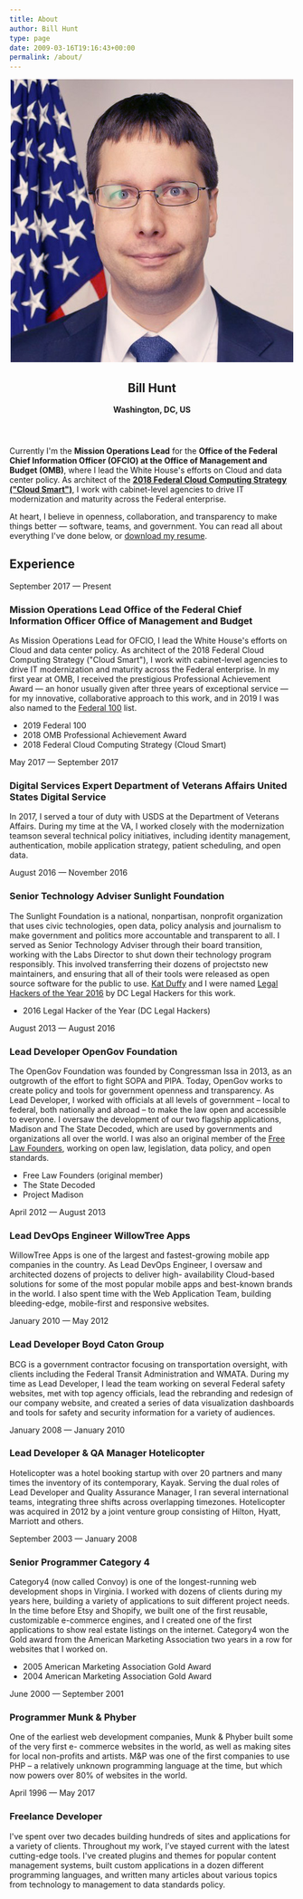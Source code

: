 ```yaml
---
title: About
author: Bill Hunt
type: page
date: 2009-03-16T19:16:43+00:00
permalink: /about/
---
```


<header class="about-header">
	<img class="profile-photo" src="/uploads/2009/03/bill-hunt.jpg" alt="Photo of Bill Hunt"/>
	<div class="block block-profile">
		<h2>Bill Hunt</h2>
		<strong>Washington, DC, US</strong>
	</div>
</header>

<p>
	Currently I'm the <strong>Mission Operations Lead</strong> for the <strong>Office of the Federal Chief Information Officer (OFCIO) at the Office of Management and Budget (OMB)</strong>, where I lead the White House's efforts on Cloud and data center policy. As architect of the <a href="https://cloud.cio.gov/strategy/"><strong>2018 Federal Cloud Computing Strategy ("Cloud Smart")</strong></a>, I work with cabinet-level agencies to drive IT modernization and maturity across the Federal enterprise.
</p>

<p>
	At heart, I believe in openness, collaboration, and transparency to make things better &mdash; software, teams, and government. You can read all about everything I've done below, or <a href="/uploads/2019/02/BillHunt-Resume.pdf">download my resume</a>.
</p>

<h2>Experience</h2>

<section class="experience">
	<article class="job">
		<div class="job-timeline">
			<span class="job-timeline-start job-timeline-overlap">September 2017</span>
			<span class="divider">&mdash;</span>
			<span class="job-timeline-end">Present</span>
		</div>
		<div class="job-title">
			<h3 class="job-title-text">
				<span class="job-title-position">Mission Operations Lead</span>
				<span class="job-title-company">Office of the Federal Chief Information Officer</span>
				<span class="job-title-company">Office of Management and Budget</span>
			</h3>
		</div>
		<div class="job-description">
			<p>
				As Mission Operations Lead for OFCIO, I lead the White House's efforts on Cloud and data center policy. As architect of the 2018 Federal Cloud Computing Strategy ("Cloud Smart"), I work with cabinet-level agencies to drive IT modernization and maturity across the Federal enterprise. In my first year at OMB, I received the prestigious Professional Achievement Award &mdash; an honor usually given after three years of exceptional service &mdash; for my innovative, collaborative approach to this work, and in 2019 I was also named to the <a href="https://fcw.com/articles/2019/02/04/congratulations-2019-federal-100-award-winners.aspx">Federal 100</a> list.
			</p>
		</div>
		<div class="job-accomplishments">
			<ul>
				<li class="award"><span><i></i></span>2019 Federal 100</li>
				<li class="award"><span><i></i></span>2018 OMB Professional Achievement Award</li>
				<li class="document"><span><i></i></span>2018 Federal Cloud Computing Strategy (Cloud Smart)</li>
			</ul>
		</div>
	</article>
	<article class="job">
		<div class="job-timeline">
			<span class="job-timeline-start">May 2017</span>
			<span class="divider">&mdash;</span>
			<span class="job-timeline-end job-timeline-overlap">September 2017</span>
		</div>
		<div class="job-title">
			<h3>
				<span class="job-title-position">Digital Services Expert</span>
				<span class="job-title-company">Department of Veterans Affairs</span>
				<span class="job-title-company">United States Digital Service</span>
			</h3>
		</div>
		<div class="job-description">
			<p>
				In 2017, I served a tour of duty with USDS at the Department of Veterans Affairs. During my time at the VA, I worked closely with the modernization teamson several technical policy initiatives, including identity management, authentication, mobile application strategy, patient scheduling, and open data.
			</p>
		</div>
	</article>
	<article class="job">
		<div class="job-timeline">
			<span class="job-timeline-start job-timeline-overlap">August 2016</span>
			<span class="divider">&mdash;</span>
			<span class="job-timeline-end">November 2016</span>
		</div>
		<div class="job-title">
			<h3>
				<span class="job-title-position">Senior Technology Adviser</span>
				<span class="job-title-company">Sunlight Foundation</span>
			</h3>
		</div>
		<div class="job-description">
			<p>
				The Sunlight Foundation is a national, nonpartisan, nonprofit organization that uses civic technologies, open data, policy analysis and journalism to make government and politics more accountable and transparent to all. I served as Senior Technology Adviser through their board transition, working with the Labs Director to shut down their technology program responsibly. This involved transferring their dozens of projectsto new maintainers, and ensuring that all of their tools were released as open source software for the public to use. <a href="https://twitter.com/rightsduff">Kat Duffy</a> and I were named <a href="http://dclegalhackers.org/lehackies">Legal Hackers of the Year 2016</a> by DC Legal Hackers for this work.
			</p>
		</div>
		<div class="job-accomplishments">
			<ul>
				<li class="award"><span><i></i></span>2016 Legal Hacker of the Year (DC Legal Hackers)</li>
			</ul>
		</div>
	</article>
	<article class="job">
		<div class="job-timeline">
			<span class="job-timeline-start job-timeline-overlap">August 2013</span>
			<span class="divider">&mdash;</span>
			<span class="job-timeline-end job-timeline-overlap">August 2016</span>
		</div>
		<div class="job-title">
			<h3>
				<span class="job-title-position">Lead Developer</span>
				<span class="job-title-company">OpenGov Foundation</span>
			</h3>
		</div>
		<div class="job-description">
			<p>
				The OpenGov Foundation was founded by Congressman Issa in 2013, as an outgrowth of the effort to fight SOPA and PIPA. Today, OpenGov works to create policy and tools for government openness and transparency. As Lead Developer, I worked with officials at all levels of government – local to federal, both nationally and abroad – to make the law open and accessible to everyone. I oversaw the development of our two flagship applications, Madison and The State Decoded, which are used by governments and organizations all over the world. I was also an original member of the <a href="http://freelawfounders.org/">Free Law Founders</a>, working on open law, legislation, data policy, and open standards.
			</p>
		</div>
		<div class="job-accomplishments">
			<ul>
				<li class="group"><span><i></i></span>Free Law Founders (original member)</li>
				<li class="application"><span><i></i></span>The State Decoded</li>
				<li class="application"><span><i></i></span>Project Madison</li>
			</ul>
		</div>
	</article>
	<article class="job">
		<div class="job-timeline">
			<span class="job-timeline-start job-timeline-overlap">April 2012</span>
			<span class="divider">&mdash;</span>
			<span class="job-timeline-end job-timeline-overlap">August 2013</span>
		</div>
		<div class="job-title">
			<h3>
				<span class="job-title-position">Lead DevOps Engineer</span>
				<span class="job-title-company">WillowTree Apps</span>
			</h3>
		</div>
		<div class="job-description">
			<p>
				WillowTree Apps is one of the largest and fastest-growing mobile app companies in the country. As Lead DevOps Engineer, I oversaw and architected dozens of projects to deliver high- availability Cloud-based solutions for some of the most popular mobile apps and best-known brands in the world. I also spent time with the Web Application Team, building bleeding-edge, mobile-first and responsive websites.
			</p>
		</div>
	</article>
	<article class="job">
		<div class="job-timeline">
			<span class="job-timeline-start job-timeline-overlap">January 2010</span>
			<span class="divider">&mdash;</span>
			<span class="job-timeline-end job-timeline-overlap">May 2012</span>
		</div>
		<div class="job-title">
			<h3>
				<span class="job-title-position">Lead Developer</span>
				<span class="job-title-company">Boyd Caton Group</span>
			</h3>
		</div>
		<div class="job-description">
			<p>
				BCG is a government contractor focusing on transportation oversight, with clients including the Federal Transit Administration and WMATA. During my time as Lead Developer, I lead the team working on several Federal safety websites, met with top agency officials, lead the rebranding and redesign of our company website, and created a series of data visualization dashboards and tools for safety and security information for a variety of audiences.
			</p>
		</div>
	</article>
	<article class="job">
		<div class="job-timeline">
			<span class="job-timeline-start job-timeline-overlap">January 2008</span>
			<span class="divider">&mdash;</span>
			<span class="job-timeline-end job-timeline-overlap">January 2010</span>
		</div>
		<div class="job-title">
			<h3>
				<span class="job-title-position">Lead Developer &amp; QA Manager</span>
				<span class="job-title-company">Hotelicopter</span>
			</h3>
		</div>
		<div class="job-description">
			<p>
				Hotelicopter was a hotel booking startup with over 20 partners and many times the inventory of its contemporary, Kayak. Serving the dual roles of Lead Developer and Quality Assurance Manager, I ran several international teams, integrating three shifts across overlapping timezones. Hotelicopter was acquired in 2012 by a joint venture group consisting of Hilton, Hyatt, Marriott and others.
			</p>
		</div>
	</article>
	<article class="job">
		<div class="job-timeline">
			<span class="job-timeline-start">September 2003</span>
			<span class="divider">&mdash;</span>
			<span class="job-timeline-end job-timeline-overlap">January 2008</span>
		</div>
		<div class="job-title">
			<h3>
				<span class="job-title-position">Senior Programmer</span>
				<span class="job-title-company">Category 4</span>
			</h3>
		</div>
		<div class="job-description">
			<p>
				Category4 (now called Convoy) is one of the longest-running web development shops in Virginia. I worked with dozens of clients during my years here, building a variety of applications to suit different project needs. In the time before Etsy and Shopify, we built one of the first reusable, customizable e-commerce engines, and I created one of the first applications to show real estate listings on the internet. Category4 won the Gold award from the American Marketing Association two years in a row for websites that I worked on.
			</p>
		</div>
		<div class="job-accomplishments">
			<ul>
				<li class="award"><span><i></i></span>2005 American Marketing Association Gold Award</li>
				<li class="award"><span><i></i></span>2004 American Marketing Association Gold Award</li>
			</ul>
		</div>
	</article>
	<article class="job">
		<div class="job-timeline">
			<span class="job-timeline-start">June 2000</span>
			<span class="divider">&mdash;</span>
			<span class="job-timeline-end">September 2001</span>
		</div>
		<div class="job-title">
			<h3>
				<span class="job-title-position">Programmer</span>
				<span class="job-title-company">Munk &amp; Phyber</span>
			</h3>
		</div>
		<div class="job-description">
			<p>
				One of the earliest web development companies, Munk & Phyber built some of the very first e- commerce websites in the world, as well as making sites for local non-profits and artists. M&P was one of the first companies to use PHP – a relatively unknown programming language at the time, but which now powers over 80% of websites in the world.
			</p>
		</div>
	</article>
	<article class="job-divider"><span></span></article>
	<article class="job">
		<div class="job-timeline">
			<span class="job-timeline-start">April 1996</span>
			<span class="divider">&mdash;</span>
			<span class="job-timeline-end">May 2017</span>
		</div>
		<div class="job-title">
			<h3>
				<span class="job-title-position">Freelance Developer</span>
			</h3>
		</div>
		<div class="job-description">
			<p>
				I've spent over two decades building hundreds of sites and applications for a variety of clients. Throughout my work, I’ve stayed current with the latest cutting-edge tools. I've created plugins and themes for popular content management systems, built custom applications in a dozen different programming languages, and written many articles about various topics from technology to management to data standards policy.
			</p>
		</div>
	</article>